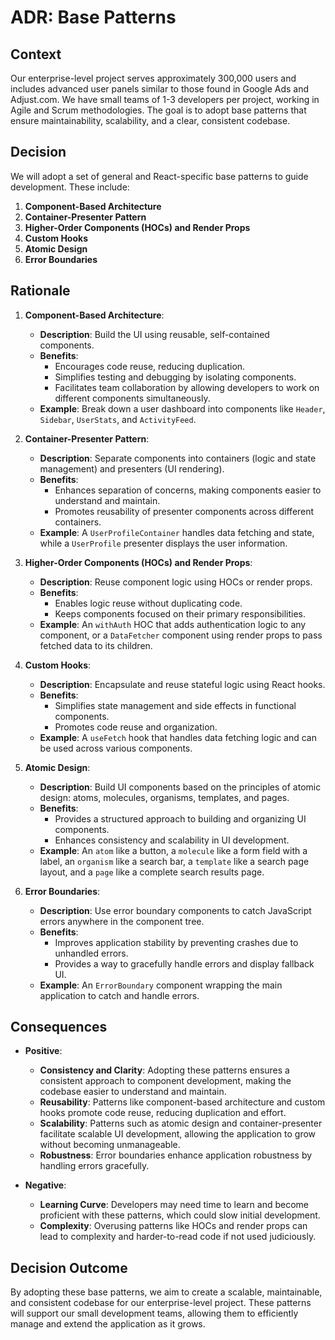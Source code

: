 
# ADR: Base Patterns

## Context
Our enterprise-level project serves approximately 300,000 users and includes advanced user panels similar to those found in Google Ads and Adjust.com. We have small teams of 1-3 developers per project, working in Agile and Scrum methodologies. The goal is to adopt base patterns that ensure maintainability, scalability, and a clear, consistent codebase.

## Decision
We will adopt a set of general and React-specific base patterns to guide development. These include:

1. **Component-Based Architecture**
2. **Container-Presenter Pattern**
3. **Higher-Order Components (HOCs) and Render Props**
4. **Custom Hooks**
5. **Atomic Design**
6. **Error Boundaries**

## Rationale

1. **Component-Based Architecture**:
   - **Description**: Build the UI using reusable, self-contained components.
   - **Benefits**:
     - Encourages code reuse, reducing duplication.
     - Simplifies testing and debugging by isolating components.
     - Facilitates team collaboration by allowing developers to work on different components simultaneously.
   - **Example**: Break down a user dashboard into components like `Header`, `Sidebar`, `UserStats`, and `ActivityFeed`.

2. **Container-Presenter Pattern**:
   - **Description**: Separate components into containers (logic and state management) and presenters (UI rendering).
   - **Benefits**:
     - Enhances separation of concerns, making components easier to understand and maintain.
     - Promotes reusability of presenter components across different containers.
   - **Example**: A `UserProfileContainer` handles data fetching and state, while a `UserProfile` presenter displays the user information.

3. **Higher-Order Components (HOCs) and Render Props**:
   - **Description**: Reuse component logic using HOCs or render props.
   - **Benefits**:
     - Enables logic reuse without duplicating code.
     - Keeps components focused on their primary responsibilities.
   - **Example**: An `withAuth` HOC that adds authentication logic to any component, or a `DataFetcher` component using render props to pass fetched data to its children.

4. **Custom Hooks**:
   - **Description**: Encapsulate and reuse stateful logic using React hooks.
   - **Benefits**:
     - Simplifies state management and side effects in functional components.
     - Promotes code reuse and organization.
   - **Example**: A `useFetch` hook that handles data fetching logic and can be used across various components.

5. **Atomic Design**:
   - **Description**: Build UI components based on the principles of atomic design: atoms, molecules, organisms, templates, and pages.
   - **Benefits**:
     - Provides a structured approach to building and organizing UI components.
     - Enhances consistency and scalability in UI development.
   - **Example**: An `atom` like a button, a `molecule` like a form field with a label, an `organism` like a search bar, a `template` like a search page layout, and a `page` like a complete search results page.

6. **Error Boundaries**:
   - **Description**: Use error boundary components to catch JavaScript errors anywhere in the component tree.
   - **Benefits**:
     - Improves application stability by preventing crashes due to unhandled errors.
     - Provides a way to gracefully handle errors and display fallback UI.
   - **Example**: An `ErrorBoundary` component wrapping the main application to catch and handle errors.

## Consequences

- **Positive**:
  - **Consistency and Clarity**: Adopting these patterns ensures a consistent approach to component development, making the codebase easier to understand and maintain.
  - **Reusability**: Patterns like component-based architecture and custom hooks promote code reuse, reducing duplication and effort.
  - **Scalability**: Patterns such as atomic design and container-presenter facilitate scalable UI development, allowing the application to grow without becoming unmanageable.
  - **Robustness**: Error boundaries enhance application robustness by handling errors gracefully.

- **Negative**:
  - **Learning Curve**: Developers may need time to learn and become proficient with these patterns, which could slow initial development.
  - **Complexity**: Overusing patterns like HOCs and render props can lead to complexity and harder-to-read code if not used judiciously.

## Decision Outcome
By adopting these base patterns, we aim to create a scalable, maintainable, and consistent codebase for our enterprise-level project. These patterns will support our small development teams, allowing them to efficiently manage and extend the application as it grows.
